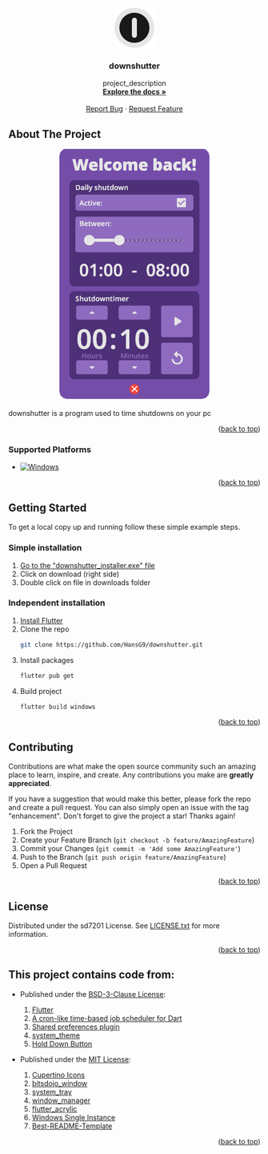 <!-- Improved compatibility of back to top link: See: https://github.com/othneildrew/Best-README-Template/pull/73 -->
<a name="readme-top"></a>
<!--
*** Thanks for checking out the Best-README-Template. If you have a suggestion
*** that would make this better, please fork the repo and create a pull request
*** or simply open an issue with the tag "enhancement".
*** Don't forget to give the project a star!
*** Thanks again! Now go create something AMAZING! :D
-->



<!-- PROJECT SHIELDS -->
<!--
*** I'm using markdown "reference style" links for readability.
*** Reference links are enclosed in brackets [ ] instead of parentheses ( ).
*** See the bottom of this document for the declaration of the reference variables
*** for contributors-url, forks-url, etc. This is an optional, concise syntax you may use.
*** https://www.markdownguide.org/basic-syntax/#reference-style-links
-->




<!-- PROJECT LOGO -->
<br />
<div align="center">
  <a href="https://github.com/HansG9/downshutter">
    <img src="assets/g952.png" alt="Logo" width="80" height="80">
  </a>

<h3 align="center">downshutter</h3>

  <p align="center">
    project_description
    <br />
    <a href="https://github.com/HansG9/downshutter"><strong>Explore the docs »</strong></a>
    <br />
    <br />
    <!--<a href="https://github.com/HansG9/downshutter">View Demo</a>
    ·-->
    <a href="https://github.com/HansG9/downshutter/issues">Report Bug</a>
    ·
    <a href="https://github.com/HansG9/downshutter/issues">Request Feature</a>
  </p>
</div>



<!-- TABLE OF CONTENTS -->
<!--
<details>
  <summary>Table of Contents</summary>
  <ol>
    <li>
      <a href="#about-the-project">About The Project</a>
      <ul>
        <li><a href="#built-with">Built With</a></li>
      </ul>
    </li>
    <li>
      <a href="#getting-started">Getting Started</a>
      <ul>
        <li><a href="#prerequisites">Prerequisites</a></li>
        <li><a href="#installation">Installation</a></li>
      </ul>
    </li>
    <li><a href="#usage">Usage</a></li>
    <li><a href="#roadmap">Roadmap</a></li>
    <li><a href="#contributing">Contributing</a></li>
    <li><a href="#license">License</a></li>
    <li><a href="#contact">Contact</a></li>
    <li><a href="#acknowledgments">Acknowledgments</a></li>
  </ol>
</details>
-->



<!-- ABOUT THE PROJECT -->
## About The Project
<div align="center">
  <a href="https://github.com/HansG9/downshutter">
    <img src="screenshot.png" alt="Screenshot">
  </a>
</div>
<br />
downshutter is a program used to time shutdowns on your pc

<p align="right">(<a href="#readme-top">back to top</a>)</p>



### Supported Platforms

* [![Windows](https://img.shields.io/badge/windows-blue?style=for-the-badge&logo=windows&logoColor=white)]()

<p align="right">(<a href="#readme-top">back to top</a>)</p>



<!-- GETTING STARTED -->
## Getting Started

To get a local copy up and running follow these simple example steps.

### Simple installation

1. [Go to the "downshutter_installer.exe" file](https://github.com/HansG9/downshutter/blob/e05d3736b4967c5511f586afa6d295ff2c6c8809/downshutter_installer.exe)
2. Click on download (right side)
3. Double click on file in downloads folder

### Independent installation

1. [Install Flutter](https://docs.flutter.dev/get-started/install)
2. Clone the repo
   ```sh
   git clone https://github.com/HansG9/downshutter.git
   ```
3. Install packages
   ```sh
   flutter pub get
   ```
3. Build project
   ```sh
   flutter build windows
   ```

<p align="right">(<a href="#readme-top">back to top</a>)</p>



<!-- USAGE EXAMPLES -->
<!--
## Usage

Use this space to show useful examples of how a project can be used. Additional screenshots, code examples and demos work well in this space. You may also link to more resources.

_For more examples, please refer to the [Documentation](https://example.com)_

<p align="right">(<a href="#readme-top">back to top</a>)</p>
-->




<!-- CONTRIBUTING -->
## Contributing

Contributions are what make the open source community such an amazing place to learn, inspire, and create. Any contributions you make are **greatly appreciated**.

If you have a suggestion that would make this better, please fork the repo and create a pull request. You can also simply open an issue with the tag "enhancement".
Don't forget to give the project a star! Thanks again!

1. Fork the Project
2. Create your Feature Branch (`git checkout -b feature/AmazingFeature`)
3. Commit your Changes (`git commit -m 'Add some AmazingFeature'`)
4. Push to the Branch (`git push origin feature/AmazingFeature`)
5. Open a Pull Request

<p align="right">(<a href="#readme-top">back to top</a>)</p>



<!-- LICENSE -->
## License

Distributed under the sd7201 License. See [LICENSE.txt](https://github.com/HansG9/downshutter/blob/main/LICENSE) for more information.

<p align="right">(<a href="#readme-top">back to top</a>)</p>

<!-- ACKNOWLEDGMENTS -->
## This project contains code from:

* Published under the [BSD-3-Clause License](https://opensource.org/license/bsd-3-clause/):
  1. [Flutter](https://github.com/flutter/flutter/tree/master)
  2. [A cron-like time-based job scheduler for Dart](https://pub.dev/packages/cron)
  3. [Shared preferences plugin](https://pub.dev/packages/shared_preferences)
  4. [system_theme](https://pub.dev/packages/system_theme)
  5. [Hold Down Button](https://pub.dev/packages/hold_down_button)

* Published under the [MIT License](https://opensource.org/license/mit/):
  1. [Cupertino Icons](https://pub.dev/packages/cupertino_icons)
  2. [bitsdojo_window](https://pub.dev/packages/bitsdojo_window)
  3. [system_tray](https://pub.dev/packages/system_tray)
  4. [window_manager](https://pub.dev/packages/window_manager)
  5. [flutter_acrylic](https://pub.dev/packages/flutter_acrylic)
  6. [Windows Single Instance](https://pub.dev/packages/windows_single_instance)
  7. [Best-README-Template](https://github.com/othneildrew/Best-README-Template/tree/master)

<p align="right">(<a href="#readme-top">back to top</a>)</p>
